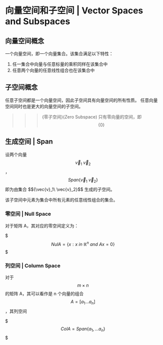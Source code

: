 # 向量空间和子空间 | Vector Spaces and Subspaces

## 向量空间概念

一个向量空间，即一个向量集合。该集合满足以下特性：
1. 任一集合中向量与任意标量的乘积同样在该集合中
2. 任意两个向量的任意线性组合也在该集合中

## 子空间概念

任意子空间都是一个向量空间，因此子空间具有向量空间的所有性质。
任意向量空间同时也是更大的向量空间的子空间。

>>> {零子空间}(Zero Subspace)
只有零向量的空间，即 $$\{0\}$$
>>>

## 生成空间 | Span

设两个向量 $$\vec{v}_1\ \vec{v}_2$$，
$$Span\{\vec{v}_1\ \vec{v}_2\}$$ 即为由集合 $${\vec{v}_1\ \vec{v}_2\}$$ 生成的子空间。

该子空间中元素为集合中所有元素的任意线性组合的集合。

### 零空间 | Null Space

对于矩阵 A，其对应的零空间定义为：

$$$
Nul A = \{x:x\ in\ \mathbb{R}^n\ and\ Ax = 0\}
$$$

### 列空间 | Column Space

对于 $$m \times n$$ 的矩阵 A，其可以看作是 n 个向量的组合 $$A = [a_1 \dots a_n]$$，其列空间

$$$
Col A = Span\{a_1, \dots a_n\}
$$$
